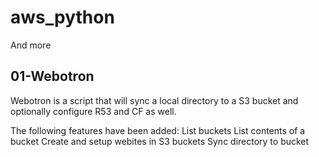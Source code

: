# aws_python
And more

## 01-Webotron

Webotron is a script that will sync a local directory to a S3 bucket and optionally
configure R53 and CF as well.

The following features have been added:
List buckets
List contents of a bucket
Create and setup webites in S3 buckets
Sync directory to bucket
